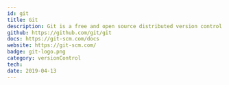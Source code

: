 ```yaml
---
id: git
title: Git
description: Git is a free and open source distributed version control system designed to handle everything from small to very large projects with speed and efficiency. 
github: https://github.com/git/git
docs: https://git-scm.com/docs
website: https://git-scm.com/
badge: git-logo.png
category: versionControl
tech: 
date: 2019-04-13
---
```

